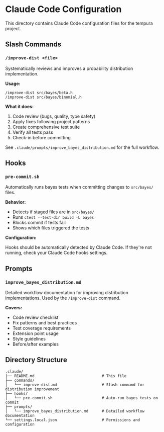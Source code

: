 # Claude Code Configuration

This directory contains Claude Code configuration files for the tempura project.

## Slash Commands

### `/improve-dist <file>`

Systematically reviews and improves a probability distribution implementation.

**Usage:**
```
/improve-dist src/bayes/beta.h
/improve-dist src/bayes/binomial.h
```

**What it does:**
1. Code review (bugs, quality, type safety)
2. Apply fixes following project patterns
3. Create comprehensive test suite
4. Verify all tests pass
5. Check-in before committing

See `.claude/prompts/improve_bayes_distribution.md` for the full workflow.

## Hooks

### `pre-commit.sh`

Automatically runs bayes tests when committing changes to `src/bayes/` files.

**Behavior:**
- Detects if staged files are in `src/bayes/`
- Runs `ctest --test-dir build -L bayes`
- Blocks commit if tests fail
- Shows which files triggered the tests

**Configuration:**

Hooks should be automatically detected by Claude Code. If they're not running, check your Claude Code hooks settings.

## Prompts

### `improve_bayes_distribution.md`

Detailed workflow documentation for improving distribution implementations. Used by the `/improve-dist` command.

**Covers:**
- Code review checklist
- Fix patterns and best practices
- Test coverage requirements
- Extension point usage
- Style guidelines
- Before/after examples

## Directory Structure

```
.claude/
├── README.md                              # This file
├── commands/
│   └── improve-dist.md                    # Slash command for distribution improvement
├── hooks/
│   └── pre-commit.sh                      # Auto-run bayes tests on commit
├── prompts/
│   └── improve_bayes_distribution.md      # Detailed workflow documentation
└── settings.local.json                    # Permissions and configuration
```
